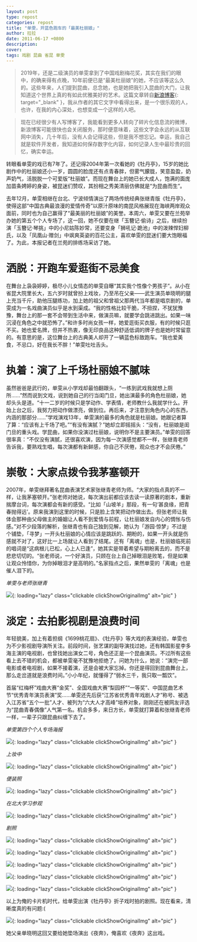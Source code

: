 ```yaml
---
layout: post
type: repost
categories: repost
title: "单雯，开蓝色跑车的「最美杜丽娘」"
author: 拉拉
date: 2011-06-17 +0800
description: 
cover: 
tags: 戏剧 昆曲 省昆 单雯
---
```


> 2019年，还是二级演员的单雯拿到了中国戏剧梅花奖，其实在我们的眼中，的确来得有点晚，10年前便已是“最美杜丽娘”的她，不应该等这么久的。这些年来，人们提到昆曲，总念她，也是她把我引入昆曲的大门，让我知道这个世界上真的有如此优雅美好的艺术。这篇文章转自[新浪博客](http://blog.sina.com.cn/s/blog_4bd5d131010189b3.html){: target="_blank" }，我从作者的其它文字中看得出来，是一个很乐观的人，也许，在我的内心深处，也想变成一个这样的人吧。

> 现在已经很少有人写博客了，我能看到更多人转向了碎片化信息流的微博，新浪博客可能很快也会关闭服务，那时便意味着，这些文字会永远的从互联网中消失，几十年后，没有人会记得这些，但是我不想忘记。幸运，我自己就是软件开发者，我知道如何保存数字化内容，如何记录人生中最珍贵的回忆，确实幸运。

转眼看单雯的戏已有7年了。还记得2004年第一次看她的《牡丹亭》，15岁的她比剧作中的杜丽娘还小一岁，圆圆的脸庞还有点青春胖，但雾气朦胧，笑意盈盈，奶声奶气，活脱脱一个可爱版“杜丽娘”。而现在舞台上的她已长大成人，饱满的面庞加苗条娉婷的身姿，被昆迷们赞叹，其扮相之秀美清丽仿佛就是“为昆曲而生”。

去年12月，单雯相继在台北、宁波倾情演出了两场传统经典张继青版《牡丹亭》，使得这部“中国古典最浪漫的爱情传奇”以原汁原味的南昆风格展现在海峡两岸观众面前，同时也为自己赢得了“最美丽的杜丽娘”的美誉。本周六，单雯又要在兰苑举办她的第五个个人专场了，这一回，她不仅要在继「玉簪记·偷诗」之后，继续扮演「玉簪记·琴挑」中的小尼姑陈妙常，还要变身「狮吼记·跪池」中的泼辣悍妇柳氏，以及「凤凰山·赠剑」中飒爽英姿的百花公主，喜欢单雯的昆迷们要大饱眼福了。为此，本报记者在兰苑的排练场采访了她。

# 洒脱：开跑车爱逛街不忌美食

在舞台上袅袅婷婷，极尽小儿女情态的单雯自曝“其实我个性像个男孩子”。从小在省昆大院里长大，五六岁时就曾扮上戏妆，乃至吊在父亲——武生演员单晓明的腿上充当千斤，助他压腿练功，加上她的祖父和曾祖父那两代当年都是唱京剧的，单雯成为一名戏曲演员似乎是水到渠成。“我的性格比较干脆，不扭捏，不犹犹豫豫，舞台上的那一套不会带到生活中来，做演员嘛，就要学会跳进跳出。如果一味沉浸在角色之中就恐怖了。”和许多时尚女孩一样，她爱逛街买衣服，有的时候只逛不买。她也爱名牌，但并不热衷，像无印良品这种舒适低调的牌子也是她时常留意的。有意思的是，这位舞台上的古典美人却开了一辆蓝色标致跑车。“我也爱美食，不忌口，好在我长不胖！”单雯吐吐舌头。

# 执着：演了上千场杜丽娘不腻味

虽然爸爸是武行的，单雯从小学戏却最怕翻跟头，“一练到武戏我就想上厕所……”然而说到文戏，说到她自己的行当闺门旦，她出演最多的角色杜丽娘，她却头头是道。“十一二岁的时候只是学动作、学表情，老师教什么我就学什么。开始上台之后，我努力把动作做漂亮，做到位。再后来，才注意到角色内心的东西，内涵的那部分……”学戏演戏13年，单雯演的最多的角色就是杜丽娘。她跟记者算了算：“应该有上千场了吧。”“有没有演腻？”她却立即摇摇头：“没有，杜丽娘是闺门旦的重头戏。学昆曲，如果你没演过杜丽娘，说明你不是主要演员。”单雯的回答很率真：“不仅没有演腻，还很喜欢演，因为每一次演感觉都不一样，张继青老师告诉我，要熟戏生唱，每次演都有新鲜感，你自己不厌倦，观众也才不会厌倦。”

# 崇敬：大家点拨令我茅塞顿开

2007年，单雯继拜著名昆曲表演艺术家张继青老师为师。“大家的指点真的不一样，让我茅塞顿开。”张老师对她说，每次演出前都应该去读一读原著的剧本，重新揣摩台词，每次演都会有新的感受。“比如「山坡羊」那段，有一句‘甚良缘，把青春抛得远’。原来我演到这里的时候，只是脸上含笑把动作做出去。但张老师让我体会那种由父母做主的婚姻让人看不到爱情与前程，让杜丽娘发自内心的惆怅与伤感。”对不少段落的解析，张继青也有自己独到见解，她认为「游园·惊梦」不过是个铺垫，「寻梦」一开头杜丽娘的心情应该是跳跃的、期盼的，如果一开头就是伤感就不对了，这好比一上场就让人看到了结尾。还有「离魂」也是，杜丽娘临死前的唱词是“这病根儿已松，心上人已逢”，她其实是带着希望与期盼离去的，而不是悲悲切切的。“张老师说，一个好演员，只顾在台上自己掉眼泪是败笔，但是如果让观众怜惜你，为你掉眼泪才是高明的。”名家指点之后，果然单雯的「离魂」也是催人泪下的。

*单雯与老师张继青*

![](https://apqx.oss-cn-hangzhou.aliyuncs.com/blog/repost_20110617/shanwen_zhangjiqing_thumb.jpg){: loading="lazy" class="clickable clickShowOriginalImg" alt="pic" }

# 淡定：去拍影视剧是浪费时间

年轻貌美，加上有着担纲《1699桃花扇》、《牡丹亭》等大戏的表演经验，单雯也为不少影视剧导演所关注。前段时间，张艺谋的副导演找过她，还有韩国影星李多海主演的电视剧，也曾找她出演女二号，角色还正是一个昆曲演员。不过所有这些看上去不错的机会，都被单雯毫不犹豫地拒绝了。问她为什么，她说：“演完一部电影或者电视剧，如果不接着演，还是会被大家忘掉。你还是得回到昆曲舞台上，那么走岔道就是浪费时间。”小小年纪，就懂得了“弱水三千，我只取一瓢饮”。

首届“红梅杯”戏曲大赛“金奖”、全国戏曲大赛“梨园杯”“一等奖”、中国昆曲艺术节“优秀青年演员表演”奖……单雯还先后获“江苏省优秀青年戏剧人才”称号、被选入江苏省“五个一批”人才、被列为“六大人才高峰”培养对象，刚刚还在被网友评选为“昆曲青春偶像”人气第一名。机会多多，来日方长，单雯就打算着和张继青老师一样，一辈子只跟昆曲纠缠下去了。

*单雯第四个个人专场海报*

![](https://apqx.oss-cn-hangzhou.aliyuncs.com/blog/repost_20110617/shanwen_haibao_thumb.jpg){: loading="lazy" class="clickable clickShowOriginalImg" alt="pic" }

*上妆中*

![](https://apqx.oss-cn-hangzhou.aliyuncs.com/blog/repost_20110617/shanwen_huazhuang_thumb.jpg){: loading="lazy" class="clickable clickShowOriginalImg" alt="pic" }

*便装照*

![](https://apqx.oss-cn-hangzhou.aliyuncs.com/blog/repost_20110617/shanwen_01_thumb.jpg){: loading="lazy" class="clickable clickShowOriginalImg" alt="pic" }

*在北大学习参观*

![](https://apqx.oss-cn-hangzhou.aliyuncs.com/blog/repost_20110617/shanwen_02_thumb.jpg){: loading="lazy" class="clickable clickShowOriginalImg" alt="pic" }

*剧照*

![](https://apqx.oss-cn-hangzhou.aliyuncs.com/blog/repost_20110617/shanwen_mudanting_mingpan_02.jpg){: loading="lazy" class="clickable clickShowOriginalImg" alt="pic" }

![](https://apqx.oss-cn-hangzhou.aliyuncs.com/blog/repost_20110617/shanwen_mudanting_mingshi.jpg){: loading="lazy" class="clickable clickShowOriginalImg" alt="pic" }

![](https://apqx.oss-cn-hangzhou.aliyuncs.com/blog/repost_20110617/shanwen_mudanting_mingpan_01.jpg){: loading="lazy" class="clickable clickShowOriginalImg" alt="pic" }

![](https://apqx.oss-cn-hangzhou.aliyuncs.com/blog/repost_20110617/shanwen_mudanting_lihun_01.jpg){: loading="lazy" class="clickable clickShowOriginalImg" alt="pic" }

![](https://apqx.oss-cn-hangzhou.aliyuncs.com/blog/repost_20110617/shanwen_mudanting_lihun_02.jpg){: loading="lazy" class="clickable clickShowOriginalImg" alt="pic" }

以上为俺的卡片机时代，给单雯出演《牡丹亭》折子戏时拍的剧照。现在看来，清晰度真的有问题:(

![](https://apqx.oss-cn-hangzhou.aliyuncs.com/blog/repost_20110617/shanxiaoming.jpg){: loading="lazy" class="clickable clickShowOriginalImg" alt="pic" }

她父亲单晓明这回又要给她垫场演出《夜奔》，俺喜欢《夜奔》这出戏。